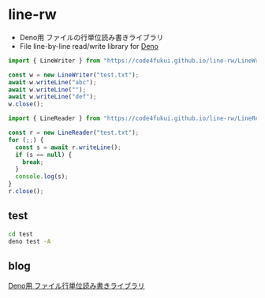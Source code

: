 # line-rw

- Deno用 ファイルの行単位読み書きライブラリ
- File line-by-line read/write library for [Deno](https://deno.land/)

```js
import { LineWriter } from "https://code4fukui.github.io/line-rw/LineWriter.js";

const w = new LineWriter("test.txt");
await w.writeLine("abc");
await w.writeLine("");
await w.writeLine("def");
w.close();
```

```js
import { LineReader } from "https://code4fukui.github.io/line-rw/LineReader.js";

const r = new LineReader("test.txt");
for (;;) {
  const s = await r.writeLine();
  if (s == null) {
    break;
  }
  console.log(s);
}
r.close();
```

## test

```bash
cd test
deno test -A
```

## blog

[Deno用 ファイル行単位読み書きライブラリ](https://fukuno.jig.jp/3281)
